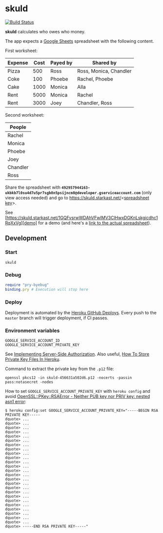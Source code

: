 # skuld

[![Build Status](https://travis-ci.org/dentarg/skuld.svg?branch=master)](https://travis-ci.org/dentarg/skuld)

**skuld** calculates who owes who money.

The app expects a [Google Sheets](http://www.google.com/sheets/about/) spreadsheet with the following content.

First worksheet:

| Expense | Cost | Payed by | Shared by              |
|---------|------|----------|------------------------|
| Pizza   | 500  | Ross     | Ross, Monica, Chandler |
| Coke    | 100  | Phoebe   | Rachel, Phoebe         |
| Cake    | 1000 | Monica   | Alla                   |
| Rent    | 5000 | Monica   | Rachel                 |
| Rent    | 3000 | Joey     | Chandler, Ross         |

Second worksheet:

| People   |
|----------|
| Rachel   |
| Monica   |
| Phoebe   |
| Joey     |
| Chandler |
| Ross     |

Share the spreadsheet with **`492957944163-ukbkb7l0su4d7u5pr7sgb8n5psijncm8@developer.gserviceaccount.com`** (only view access needed) and go to https://skuld.starkast.net/<[spreadsheet key]>.

See [https://skuld.starkast.net/1GQFvsrwWDAhVFwIMV3ClHwxDGKnLskgicdhc1RqXxVg][demo] for a demo (and here's a [link to the actual spreadsheet][demosheet]).

[spreadsheet key]: https://productforums.google.com/forum/#!topic/docs/Vx0rggpH9nQ
[demo]: https://skuld.starkast.net/1GQFvsrwWDAhVFwIMV3ClHwxDGKnLskgicdhc1RqXxVg
[demosheet]: https://docs.google.com/spreadsheets/d/1GQFvsrwWDAhVFwIMV3ClHwxDGKnLskgicdhc1RqXxVg/pubhtml

## Development

### Start

    skuld

### Debug

```ruby
require "pry-byebug"
binding.pry # Execution will stop here
```

### Deploy

Deployment is automated by the [Heroku GitHub Deploys](https://devcenter.heroku.com/articles/github-integration#automatic-deploys). Every push to the `master` branch will trigger deployment, if CI passes.

### Environment variables

    GOOGLE_SERVICE_ACCOUNT_ID
    GOOGLE_SERVICE_ACCOUNT_PRIVATE_KEY

See [Implementing Server-Side Authorization](https://developers.google.com/drive/web/auth/web-server). Also useful, [How To Store Private Key Files In Heroku](http://ar.zu.my/how-to-store-private-key-files-in-heroku/).

Command to extract the private key from the `.p12` file:

    openssl pkcs12 -in skuld-456631a502d6.p12 -nocerts -passin pass:notasecret -nodes

How to set `GOOGLE_SERVICE_ACCOUNT_PRIVATE_KEY` with `heroku config` and avoid [OpenSSL::PKey::RSAError - Neither PUB key nor PRIV key: nested asn1 error](https://github.com/opscode-cookbooks/jenkins/issues/148#issuecomment-72346950):

    $ heroku config:set GOOGLE_SERVICE_ACCOUNT_PRIVATE_KEY="-----BEGIN RSA PRIVATE KEY-----
    dquote> ...
    dquote> ...
    dquote> ...
    dquote> ...
    dquote> ...
    dquote> ...
    dquote> ...
    dquote> ...
    dquote> ...
    dquote> ...
    dquote> ...
    dquote> ...
    dquote> ...
    dquote> ...
    dquote> ...
    dquote> ...
    dquote> ...
    dquote> ...
    dquote> ...
    dquote> ...
    dquote> ...
    dquote> ...
    dquote> ...
    dquote> ...
    dquote> ...
    dquote> -----END RSA PRIVATE KEY-----"
